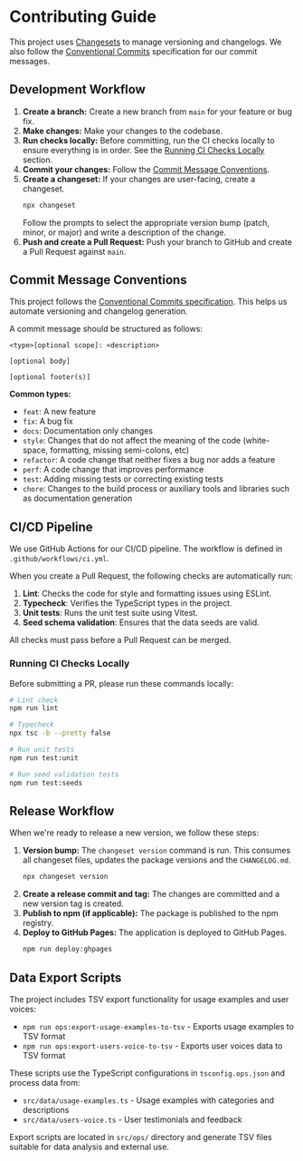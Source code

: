 # Contributing Guide

This project uses [Changesets](https://github.com/changesets/changesets) to manage versioning and changelogs. We also follow the [Conventional Commits](https://www.conventionalcommits.org/) specification for our commit messages.

## Development Workflow

1.  **Create a branch:** Create a new branch from `main` for your feature or bug fix.
2.  **Make changes:** Make your changes to the codebase.
3.  **Run checks locally:** Before committing, run the CI checks locally to ensure everything is in order. See the [Running CI Checks Locally](#running-ci-checks-locally) section.
4.  **Commit your changes:** Follow the [Commit Message Conventions](#commit-message-conventions).
5.  **Create a changeset:** If your changes are user-facing, create a changeset.
    ```bash
    npx changeset
    ```
    Follow the prompts to select the appropriate version bump (patch, minor, or major) and write a description of the change.
6.  **Push and create a Pull Request:** Push your branch to GitHub and create a Pull Request against `main`.

## Commit Message Conventions

This project follows the [Conventional Commits specification](https://www.conventionalcommits.org/en/v1.0.0/). This helps us automate versioning and changelog generation.

A commit message should be structured as follows:

```
<type>[optional scope]: <description>

[optional body]

[optional footer(s)]
```

**Common types:**

-   `feat`: A new feature
-   `fix`: A bug fix
-   `docs`: Documentation only changes
-   `style`: Changes that do not affect the meaning of the code (white-space, formatting, missing semi-colons, etc)
-   `refactor`: A code change that neither fixes a bug nor adds a feature
-   `perf`: A code change that improves performance
-   `test`: Adding missing tests or correcting existing tests
-   `chore`: Changes to the build process or auxiliary tools and libraries such as documentation generation

## CI/CD Pipeline

We use GitHub Actions for our CI/CD pipeline. The workflow is defined in `.github/workflows/ci.yml`.

When you create a Pull Request, the following checks are automatically run:

1.  **Lint**: Checks the code for style and formatting issues using ESLint.
2.  **Typecheck**: Verifies the TypeScript types in the project.
3.  **Unit tests**: Runs the unit test suite using Vitest.
4.  **Seed schema validation**: Ensures that the data seeds are valid.

All checks must pass before a Pull Request can be merged.

### Running CI Checks Locally

Before submitting a PR, please run these commands locally:

```bash
# Lint check
npm run lint

# Typecheck
npx tsc -b --pretty false

# Run unit tests
npm run test:unit

# Run seed validation tests
npm run test:seeds
```

## Release Workflow

When we're ready to release a new version, we follow these steps:

1.  **Version bump:** The `changeset version` command is run. This consumes all changeset files, updates the package versions and the `CHANGELOG.md`.
    ```bash
    npx changeset version
    ```
2.  **Create a release commit and tag:** The changes are committed and a new version tag is created.
3.  **Publish to npm (if applicable):** The package is published to the npm registry.
4.  **Deploy to GitHub Pages:** The application is deployed to GitHub Pages.
    ```bash
    npm run deploy:ghpages
    ```

## Data Export Scripts

The project includes TSV export functionality for usage examples and user voices:

-   `npm run ops:export-usage-examples-to-tsv` - Exports usage examples to TSV format
-   `npm run ops:export-users-voice-to-tsv` - Exports user voices data to TSV format

These scripts use the TypeScript configurations in `tsconfig.ops.json` and process data from:

-   `src/data/usage-examples.ts` - Usage examples with categories and descriptions
-   `src/data/users-voice.ts` - User testimonials and feedback

Export scripts are located in `src/ops/` directory and generate TSV files suitable for data analysis and external use.